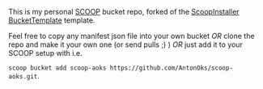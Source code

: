 This is my personal [SCOOP](https://scoop.sh) bucket repo, forked of the [ScoopInstaller BucketTemplate](https://github.com/ScoopInstaller/BucketTemplate) template.

Feel free to copy any manifest json file into your own bucket _OR_ clone the repo and make it your own one (or send pulls ;) ) _OR_ just add it to your SCOOP setup with i.e.

```scoop bucket add scoop-aoks https://github.com/AntonOks/scoop-aoks.git```.